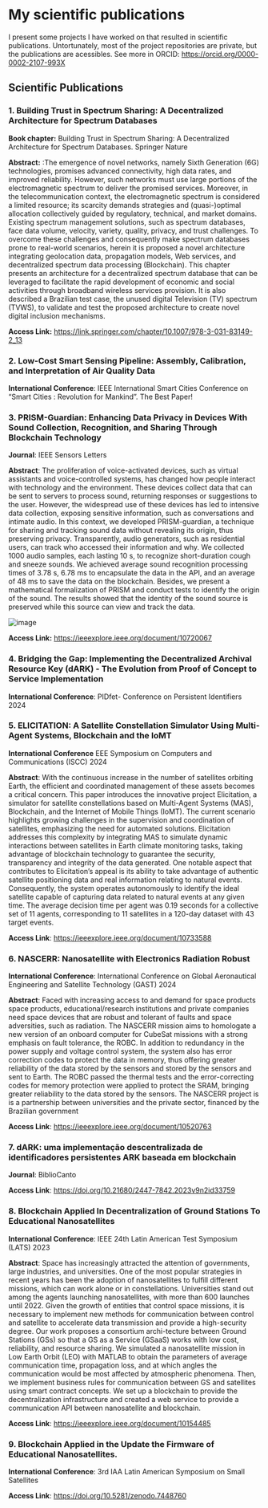 # My scientific publications
I present some projects I have worked on that resulted in scientific publications. Untortunately, most of the project repositories are private, but the publications are acessibles. See more in ORCID: https://orcid.org/0000-0002-2107-993X 

## Scientific Publications

### 1. Building Trust in Spectrum Sharing: A Decentralized Architecture for Spectrum Databases


**Book chapter:** Building Trust in Spectrum Sharing: A Decentralized Architecture for Spectrum Databases. Springer Nature

**Abstract:** :The emergence of novel networks, namely Sixth Generation (6G) technologies, promises advanced connectivity, high data rates, and improved reliability. However, such networks must use large portions of the electromagnetic spectrum to deliver the promised services. Moreover, in the telecommunication context, the electromagnetic spectrum is considered a limited resource; its scarcity demands strategies and (quasi-)optimal allocation collectively guided by regulatory, technical, and market domains. Existing spectrum management solutions, such as spectrum databases, face data volume, velocity, variety, quality, privacy, and trust challenges. To overcome these challenges and consequently make spectrum databases prone to real-world scenarios, herein it is proposed a novel architecture integrating geolocation data, propagation models, Web services, and decentralized spectrum data processing (Blockchain). This chapter presents an architecture for a decentralized spectrum database that can be leveraged to facilitate the rapid development of economic and social activities through broadband wireless services provision. It is also described a Brazilian test case, the unused digital Television (TV) spectrum (TVWS), to validate and test the proposed architecture to create novel digital inclusion mechanisms.

**Access Link:**   https://link.springer.com/chapter/10.1007/978-3-031-83149-2_13

### 2. Low-Cost Smart Sensing Pipeline: Assembly, Calibration, and Interpretation of Air Quality Data

**International Conference**: IEEE International Smart Cities Conference on “Smart Cities : Revolution for Mankind”. The Best Paper! 

### 3. PRISM-Guardian: Enhancing Data Privacy in Devices With Sound Collection, Recognition, and Sharing Through Blockchain Technology

**Journal**: IEEE Sensors Letters

**Abstract**: The proliferation of voice-activated devices, such as virtual assistants and voice-controlled systems, has changed how people interact with technology and the environment. These devices collect data that can be sent to servers to process sound, returning responses or suggestions to the user. However, the widespread use of these devices has led to intensive data collection, exposing sensitive information, such as conversations and intimate audio. In this context, we developed PRISM-guardian, a technique for sharing and tracking sound data without revealing its origin, thus preserving privacy. Transparently, audio generators, such as residential users, can track who accessed their information and why. We collected 1000 audio samples, each lasting 10 s, to recognize short-duration cough and sneeze sounds. We achieved average sound recognition processing times of 3.78 s, 6.78 ms to encapsulate the data in the API, and an average of 48 ms to save the data on the blockchain. Besides, we present a mathematical formalization of PRISM and conduct tests to identify the origin of the sound. The results showed that the identity of the sound source is preserved while this source can view and track the data.

![image](https://github.com/user-attachments/assets/d2054282-270a-4e04-8279-32e1d59dff35)


**Access Link:** https://ieeexplore.ieee.org/document/10720067 

### 4. Bridging the Gap: Implementing the Decentralized Archival Resource Key (dARK) - The Evolution from Proof of Concept to Service Implementation

**International Conference**: PIDfet- Conference on Persistent Identifiers 2024

### 5. ELICITATION: A Satellite Constellation Simulator Using Multi-Agent Systems, Blockchain and the IoMT

**International Conference** EEE Symposium on Computers and Communications (ISCC) 2024

**Abstract**: With the continuous increase in the number of satellites orbiting Earth, the efficient and coordinated management of these assets becomes a critical concern. This paper introduces the innovative project Elicitation, a simulator for satellite constellations based on Multi-Agent Systems (MAS), Blockchain, and the Internet of Mobile Things (IoMT). The current scenario highlights growing challenges in the supervision and coordination of satellites, emphasizing the need for automated solutions. Elicitation addresses this complexity by integrating MAS to simulate dynamic interactions between satellites in Earth climate monitoring tasks, taking advantage of blockchain technology to guarantee the security, transparency and integrity of the data generated. One notable aspect that contributes to Elicitation’s appeal is its ability to take advantage of authentic satellite positioning data and real information relating to natural events. Consequently, the system operates autonomously to identify the ideal satellite capable of capturing data related to natural events at any given time. The average decision time per agent was 0.19 seconds for a collective set of 11 agents, corresponding to 11 satellites in a 120-day dataset with 43 target events.

**Access Link**: https://ieeexplore.ieee.org/document/10733588 

### 6. NASCERR: Nanosatellite with Electronics Radiation Robust

**International Conference**: International Conference on Global Aeronautical Engineering and Satellite Technology (GAST) 2024

**Abstract**: Faced with increasing access to and demand for space products space products, educational/research institutions and private companies need space devices that are robust and tolerant of faults and space adversities, such as radiation. The NASCERR mission aims to homologate a new version of an onboard computer for CubeSat missions with a strong emphasis on fault tolerance, the ROBC. In addition to redundancy in the power supply and voltage control system, the system also has error correction codes to protect the data in memory, thus offering greater reliability of the data stored by the sensors and stored by the sensors and sent to Earth. The ROBC passed the thermal tests and the error-correcting codes for memory protection were applied to protect the SRAM, bringing greater reliability to the data stored by the sensors. The NASCERR project is is a partnership between universities and the private sector, financed by the Brazilian government

**Access Link**: https://ieeexplore.ieee.org/document/10520763

### 7. dARK: uma implementação descentralizada de identificadores persistentes ARK baseada em blockchain

**Journal**: BiblioCanto 

**Access Link**: https://doi.org/10.21680/2447-7842.2023v9n2id33759

### 8. Blockchain Applied In Decentralization of Ground Stations To Educational Nanosatellites

**International Conference**: IEEE 24th Latin American Test Symposium (LATS) 2023

**Abstract**: Space has increasingly attracted the attention of governments, large industries, and universities. One of the most popular strategies in recent years has been the adoption of nanosatellites to fulfill different missions, which can work alone or in constellations. Universities stand out among the agents launching nanosatellites, with more than 600 launches until 2022. Given the growth of entities that control space missions, it is necessary to implement new methods for communication between control and satellite to accelerate data transmission and provide a high-security degree. Our work proposes a consortium archi-tecture between Ground Stations (GSs) so that a GS as a Service (GSaaS) works with low cost, reliability, and resource sharing. We simulated a nanosatellite mission in Low Earth Orbit (LEO) with MATLAB to obtain the parameters of average communication time, propagation loss, and at which angles the communication would be most affected by atmospheric phenomena. Then, we implement business rules for communication between GS and satellites using smart contract concepts. We set up a blockchain to provide the decentralization infrastructure and created a web service to provide a communication API between nanosatellite and blockchain.

**Access Link**: https://ieeexplore.ieee.org/document/10154485

### 9. Blockchain Applied in the Update the Firmware of Educational Nanosatellites.

**International Conference**: 3rd IAA Latin American Symposium on Small Satellites

**Access Link**: https://doi.org/10.5281/zenodo.7448760




